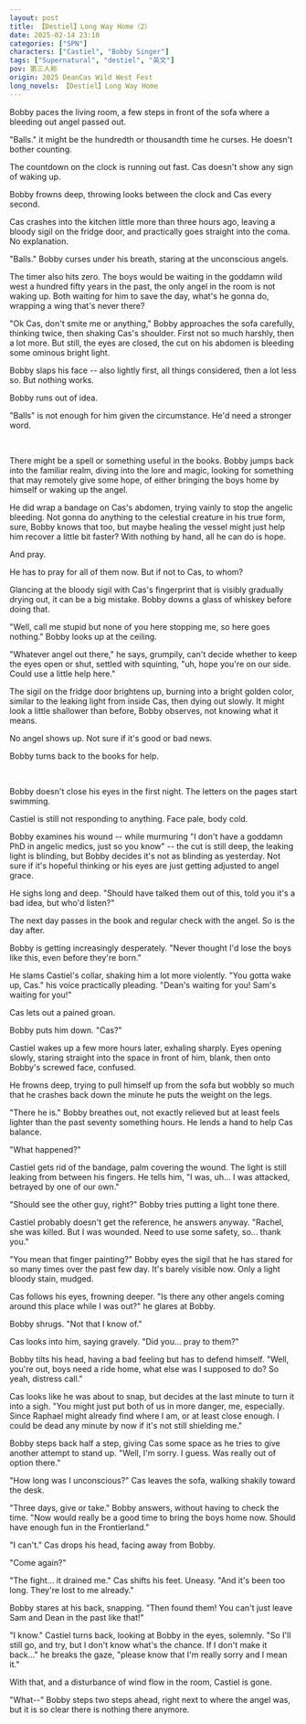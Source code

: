 ```yaml
---
layout: post
title: 【Destiel】Long Way Home（2）
date: 2025-02-14 23:10
categories: ["SPN"]
characters: ["Castiel", "Bobby Singer"]
tags: ["Supernatural", "destiel", "英文"]
pov: 第三人称
origin: 2025 DeanCas Wild West Fest
long_novels: 【Destiel】Long Way Home
---
```


Bobby paces the living room, a few steps in front of the sofa where a bleeding out angel passed out.

"Balls." it might be the hundredth or thousandth time he curses. He doesn't bother counting.

The countdown on the clock is running out fast. Cas doesn't show any sign of waking up.

Bobby frowns deep, throwing looks between the clock and Cas every second.

Cas crashes into the kitchen little more than three hours ago, leaving a bloody sigil on the fridge door, and practically goes straight into the coma. No explanation.

"Balls." Bobby curses under his breath, staring at the unconscious angels.

The timer also hits zero. The boys would be waiting in the goddamn wild west a hundred fifty years in the past, the only angel in the room is not waking up. Both waiting for him to save the day, what's he gonna do, wrapping a wing that's never there?

"Ok Cas, don't smite me or anything," Bobby approaches the sofa carefully, thinking twice, then shaking Cas's shoulder. First not so much harshly, then a lot more. But still, the eyes are closed, the cut on his abdomen is bleeding some ominous bright light.

Bobby slaps his face -- also lightly first, all things considered, then a lot less so. But nothing works.

Bobby runs out of idea.

"Balls" is not enough for him given the circumstance. He'd need a stronger word.

<br>

There might be a spell or something useful in the books. Bobby jumps back into the familiar realm, diving into the lore and magic, looking for something that may remotely give some hope, of either bringing the boys home by himself or waking up the angel.

He did wrap a bandage on Cas's abdomen, trying vainly to stop the angelic bleeding. Not gonna do anything to the celestial creature in his true form, sure, Bobby knows that too, but maybe healing the vessel might just help him recover a little bit faster? With nothing by hand, all he can do is hope.

And pray.

He has to pray for all of them now. But if not to Cas, to whom?

Glancing at the bloody sigil with Cas's fingerprint that is visibly gradually drying out, it can be a big mistake. Bobby downs a glass of whiskey before doing that.

"Well, call me stupid but none of you here stopping me, so here goes nothing." Bobby looks up at the ceiling.

"Whatever angel out there," he says, grumpily, can't decide whether to keep the eyes open or shut, settled with squinting, "uh, hope you're on our side. Could use a little help here."

The sigil on the fridge door brightens up, burning into a bright golden color, similar to the leaking light from inside Cas, then dying out slowly. It might look a little shallower than before, Bobby observes, not knowing what it means.

No angel shows up. Not sure if it's good or bad news.

Bobby turns back to the books for help.

<br>

Bobby doesn't close his eyes in the first night. The letters on the pages start swimming.

Castiel is still not responding to anything. Face pale, body cold.

Bobby examines his wound -- while murmuring "I don't have a goddamn PhD in angelic medics, just so you know" -- the cut is still deep, the leaking light is blinding, but Bobby decides it's not as blinding as yesterday. Not sure if it's hopeful thinking or his eyes are just getting adjusted to angel grace.

He sighs long and deep. "Should have talked them out of this, told you it's a bad idea, but who'd listen?"

The next day passes in the book and regular check with the angel. So is the day after.

Bobby is getting increasingly desperately. "Never thought I'd lose the boys like this, even before they're born."

He slams Castiel's collar, shaking him a lot more violently. "You gotta wake up, Cas." his voice practically pleading. "Dean's waiting for you! Sam's waiting for you!"

Cas lets out a pained groan.

Bobby puts him down. "Cas?"

Castiel wakes up a few more hours later, exhaling sharply. Eyes opening slowly, staring straight into the space in front of him, blank, then onto Bobby's screwed face, confused.

He frowns deep, trying to pull himself up from the sofa but wobbly so much that he crashes back down the minute he puts the weight on the legs.

"There he is." Bobby breathes out, not exactly relieved but at least feels lighter than the past seventy something hours. He lends a hand to help Cas balance.

"What happened?"

Castiel gets rid of the bandage, palm covering the wound. The light is still leaking from between his fingers. He tells him, "I was, uh... I was attacked, betrayed by one of our own."

"Should see the other guy, right?" Bobby tries putting a light tone there.

Castiel probably doesn't get the reference, he answers anyway. "Rachel, she was killed. But I was wounded. Need to use some safety, so... thank you."

"You mean that finger painting?" Bobby eyes the sigil that he has stared for so many times over the past few day. It's barely visible now. Only a light bloody stain, mudged.

Cas follows his eyes, frowning deeper. "Is there any other angels coming around this place while I was out?" he glares at Bobby.

Bobby shrugs. "Not that I know of."

Cas looks into him, saying gravely. "Did you... pray to them?"

Bobby tilts his head, having a bad feeling but has to defend himself. "Well, you're out, boys need a ride home, what else was I supposed to do? So yeah, distress call."

Cas looks like he was about to snap, but decides at the last minute to turn it into a sigh. "You might just put both of us in more danger, me, especially. Since Raphael might already find where I am, or at least close enough. I could be dead any minute by now if it's not still shielding me."

Bobby steps back half a step, giving Cas some space as he tries to give another attempt to stand up. "Well, I'm sorry. I guess. Was really out of option there."

"How long was I unconscious?" Cas leaves the sofa, walking shakily toward the desk.

"Three days, give or take." Bobby answers, without having to check the time. "Now would really be a good time to bring the boys home now. Should have enough fun in the Frontierland."

"I can't." Cas drops his head, facing away from Bobby.

"Come again?"

"The fight... it drained me." Cas shifts his feet. Uneasy. "And it's been too long. They're lost to me already."

Bobby stares at his back, snapping. "Then found them! You can't just leave Sam and Dean in the past like that!"

"I know." Castiel turns back, looking at Bobby in the eyes, solemnly. "So I'll still go, and try, but I don't know what's the chance. If I don't make it back..." he breaks the gaze, "please know that I'm really sorry and I mean it."

With that, and a disturbance of wind flow in the room, Castiel is gone.

"What--" Bobby steps two steps ahead, right next to where the angel was, but it is so clear there is nothing there anymore.
